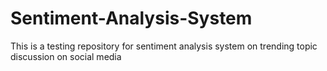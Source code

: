 # Sentiment-Analysis-System
This is a testing repository for sentiment analysis system on trending topic discussion on social media

